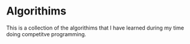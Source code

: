 # Algorithims
This is a collection of the algorithims that I have learned during my time doing competitve programming.